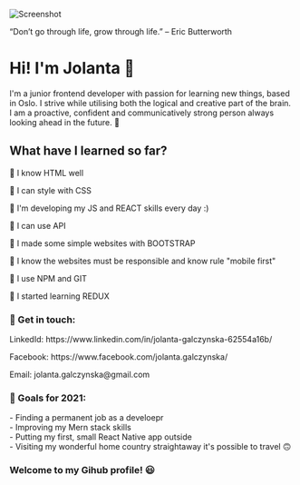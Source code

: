 
![Screenshot](https://user-images.githubusercontent.com/53143114/116747441-328fbc00-a9fe-11eb-8e73-8c21d3814e30.jpg)



“Don’t go through life, grow through life.” – Eric Butterworth


<h1>Hi! I'm Jolanta 👋 </h1>

I'm a junior frontend developer with passion for learning new things, based in Oslo. 
I strive while utilising both the logical and creative part of the brain. 
I am a proactive, confident and communicatively strong person always looking ahead in the future. 🚀

<h2>What have I learned so far?</h2>

🔸 I know HTML well

🔸 I can style with CSS

🔸 I'm developing my JS and REACT skills every day :)

🔸 I can use API

🔸 I made some simple websites with BOOTSTRAP

🔸 I know the websites must be responsible and know rule "mobile first"

🔸 I use NPM and GIT

🔸 I started learning REDUX



<h3>📩 Get in touch:</h3>
<p>LinkedId: https://www.linkedin.com/in/jolanta-galczynska-62554a16b/</p>
<p>Facebook: https://www.facebook.com/jolanta.galczynska/</p>
<p>Email: jolanta.galczynska@gmail.com</p>


<h3>💎 Goals for 2021: </h3>
- Finding a permanent job as a develoepr<br>
- Improving my Mern stack skills<br>
- Putting my first, small React Native app outside<br>
- Visiting my wonderful home country straightaway it's possible to travel 🙃<br>




<h3>Welcome to my Gihub profile! 😃<h3>


